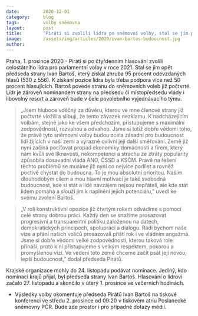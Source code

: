 ```yaml
---
date:         2020-12-01
category:     blog
tags:         volby sněmovna
layout:       post
title:        "Piráti si zvolili lídra po sněmovní volby, stal se jím počtvrté předseda strany Ivan Bartoš"
image:        /assets/img/articles/2020/ivan-bartos-budoucnost.jpg
author:       
---
```




Praha, 1. prosince 2020 - Piráti si po čtyřdenním hlasování zvolili celostátního lídra pro parlamentní volby v roce 2021. Stal se jím opět předseda strany Ivan Bartoš, který získal zhruba 95 procent odevzdaných hlasů (530 z 556). K získání pozice lídra byla třeba podpora více než 50 procent hlasujících. Bartoš povede stranu do sněmovních voleb již počtvrté. Lídr je zároveň nominandem strany na předsedu či místopředsedu vlády i libovolný resort a zároveň bude v čele povolebního vyjednávacího týmu.

> „Jsem hluboce vděčný za důvěru, kterou ve mne členové strany již počtvrté vložili a slibuji, že tento závazek nezklamu. K nadcházejícím volbám, stejně jako ke všem předchozím, přistupujeme s maximální zodpovědností, rozvahou a odvahou. Jsme si totiž dobře vědomi toho, že právě tyto sněmovní volby budou zcela zásadní pro budoucnost lidí žijících v naší zemi a výrazně ovlivní její další směřování. Země již nyní začíná pociťovat propad ekonomiky domácností a firem, který nám kvůli své liknavosti, nekompetenci a strachu ze ztráty popularity způsobila dosavadní vláda ANO, ČSSD a KSČM. Právě na řešení těchto problémů se musíme již nyní co nejvíce  podílet a rovněž poctivě chystat do budoucna. To je mou absolutní prioritou. Naším dlouhodobým cílem a mou hlavní motivací je také svobodná budoucnost, kde si stát a lidé navzájem nejsou nepřáteli, ale kde stát lidem pomáhá a slouží jim k naplnění jejich potenciálu,” uvedl ke svému zvolení Bartoš.

> „V roli konstruktivní opozice již čtvrtým rokem odvádíme s pomocí celé strany dobrou práci. Každý den se snažíme prosazovat progresivní a transparentní politiku založenou na datech, demokratických principech, spolupráci a dialogu. Rádi bychom naše vize a přání našich voličů prosazovali příští rok i ve vládním angažmá. Jsme si dobře vědomi velké zodpovědnosti, kterou taková role přináší, proto k ní přistupujeme s velkým respektem, pokorou a promyšlenou vizí. Ve vedení této země chceme začít psát její novou, lepší budoucnost,” dodal předseda Pirátů. 

Krajské organizace mohly do 24. listopadu podávat nominace. Jediný, kdo nominaci krajů přijal, byl předseda strany Ivan Bartoš. Hlasování o lídrovi začalo 27. listopadu a skončilo v úterý 1. prosince ve večerních hodinách. 

* Výsledky volby okomentuje předseda Pirátů Ivan Bartoš na tiskové konferenci ve středu 2. prosince od 09:20 v tiskovém atriu Poslanecké sněmovny PČR. Bude zde prostor i pro případné dotazy médií.
